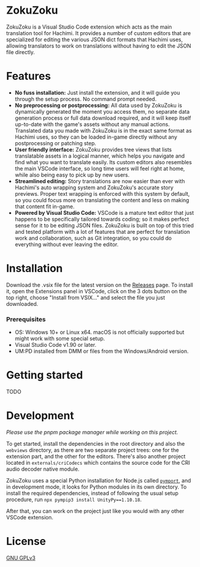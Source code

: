# ZokuZoku
ZokuZoku is a Visual Studio Code extension which acts as the main translation tool for Hachimi. It provides a number of custom editors that are specialized for editing the various JSON dict formats that Hachimi uses, allowing translators to work on translations without having to edit the JSON file directly.

# Features
- **No fuss installation:** Just install the extension, and it will guide you through the setup process. No command prompt needed.
- **No preprocessing or postprocessing:** All data used by ZokuZoku is dynamically generated the moment you access them, no separate data generation process or full data download required, and it will keep itself up-to-date with the game's assets without any manual actions. Translated data you made with ZokuZoku is in the exact same format as Hachimi uses, so they can be loaded in-game directly without any postprocessing or patching step.
- **User friendly interface:** ZokuZoku provides tree views that lists translatable assets in a logical manner, which helps you navigate and find what you want to translate easily. Its custom editors also resembles the main VSCode interface, so long time users will feel right at home, while also being easy to pick up by new users.
- **Streamlined editing:** Story translations are now easier than ever with Hachimi's auto wrapping system and ZokuZoku's accurate story previews. Proper text wrapping is enforced with this system by default, so you could focus more on translating the content and less on making that content fit in-game.
- **Powered by Visual Studio Code:** VSCode is a mature text editor that just happens to be specifically tailored towards coding; so it makes perfect sense for it to be editing JSON files. ZokuZoku is built on top of this tried and tested platform with a lot of features that are perfect for translation work and collaboration, such as Git integration, so you could do everything without ever leaving the editor.

# Installation
Download the .vsix file for the latest version on the [Releases](https://github.com/Hachimi-Hachimi/ZokuZoku/releases) page. To install it, open the Extensions panel in VSCode, click on the 3 dots button on the top right, choose "Install from VSIX..." and select the file you just downloaded.

### Prerequisites
- OS: Windows 10+ or Linux x64. macOS is not officially supported but might work with some special setup.
- Visual Studio Code v1.90 or later.
- UM:PD installed from DMM or files from the Windows/Android version.

# Getting started
TODO

# Development
*Please use the pnpm package manager while working on this project.*

To get started, install the dependencies in the root directory and also the `webviews` directory, as there are two separate project trees: one for the extension part, and the other for the editors. There's also another project located in `externals/criCodecs` which contains the source code for the CRI audio decoder native module.

ZokuZoku uses a special Python installation for Node.js called [`pymport`](https://github.com/mmomtchev/pymport), and in development mode, it looks for Python modules in its own directory. To install the required dependencies, instead of following the usual setup procedure, run `npx pympip3 install UnityPy==1.10.18`.

After that, you can work on the project just like you would with any other VSCode extension.

# License
[GNU GPLv3](LICENSE)
